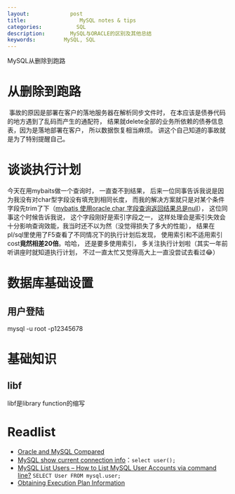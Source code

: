 ```yaml
---
layout:     		post
title:      		   MySQL notes & tips 
categories: 	      SQL
description:   		MySQL与ORACLE的区别及其他总结
keywords: 		  MySQL, SQL
---
```


MySQL从删除到跑路

# 从删除到跑路

​		事故的原因是部署在客户的落地服务器在解析同步文件时， 在本应该是债券代码的地方遇到了乱码而产生的通配符， 结果就delete全部的业务所依赖的债券信息表，因为是落地部署在客户， 所以数据恢复相当麻烦。 讲这个自己知道的事故就是为了特别提醒自己。

# 谈谈执行计划

今天在用mybaits做一个查询时， 一直查不到结果， 后来一位同事告诉我说是因为我没有对char型字段没有填充到相同长度， 而我的解决方案就只是对某个条件字段先trim了下（[mybatis 使用oracle char 字段查询返回结果总是null](http://www.voidcn.com/article/p-blqnkdow-qg.html)）， 这位同事这个时候告诉我说， 这个字段刚好是索引字段之一， 这样处理会是索引失效会十分影响查询效能，我当时还不以为然（没觉得损失了多大的性能）， 结果在pl/sql里使用了F5查看了不同情况下的执行计划后发现， 使用索引和不适用索引cost**竟然相差20倍**。哈哈， 还是要多使用索引， 多关注执行计划啦（其实一年前听讲座时就知道执行计划， 不过一直太忙又觉得高大上一直没尝试去看过😂）

# 数据库基础设置

## 用户登陆

 mysql -u root -p12345678



# 基础知识

## libf

libf是library function的缩写



# Readlist

- [Oracle and MySQL Compared](https://docs.oracle.com/cd/E39885_01/doc.40/e18461/oracle_mysql_compared.htm#RPTMS114)
- [MySQL show current connection info](https://stackoverflow.com/questions/3613704/mysql-show-current-connection-info)：`select user();`
- [MySQL List Users – How to List MySQL User Accounts via command line?](https://www.fastwebhost.in/blog/mysql-list-users-how-to-list-mysql-user-accounts-via-command-line/) `SELECT User FROM mysql.user;`
- [Obtaining Execution Plan Information](https://dev.mysql.com/doc/refman/5.5/en/explain.html)

